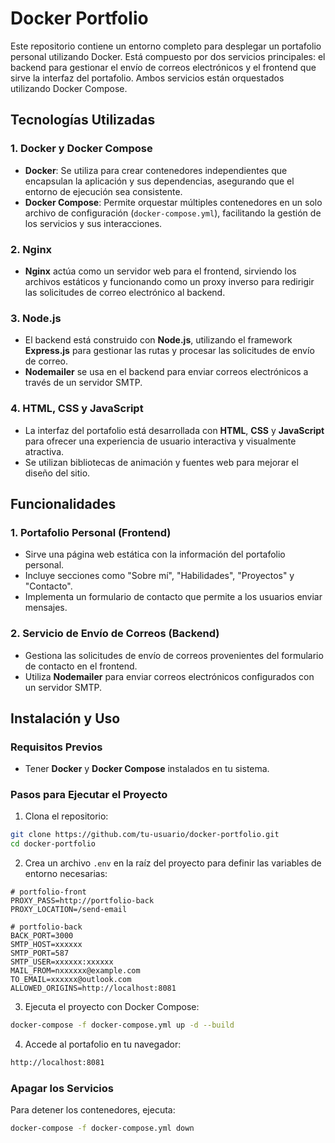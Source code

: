 # Docker Portfolio

Este repositorio contiene un entorno completo para desplegar un portafolio personal utilizando Docker. Está compuesto por dos servicios principales: el backend para gestionar el envío de correos electrónicos y el frontend que sirve la interfaz del portafolio. Ambos servicios están orquestados utilizando Docker Compose.

## Tecnologías Utilizadas

### 1. Docker y Docker Compose

- **Docker**: Se utiliza para crear contenedores independientes que encapsulan la aplicación y sus dependencias, asegurando que el entorno de ejecución sea consistente.
- **Docker Compose**: Permite orquestar múltiples contenedores en un solo archivo de configuración (`docker-compose.yml`), facilitando la gestión de los servicios y sus interacciones.

### 2. Nginx

- **Nginx** actúa como un servidor web para el frontend, sirviendo los archivos estáticos y funcionando como un proxy inverso para redirigir las solicitudes de correo electrónico al backend.

### 3. Node.js

- El backend está construido con **Node.js**, utilizando el framework **Express.js** para gestionar las rutas y procesar las solicitudes de envío de correo.
- **Nodemailer** se usa en el backend para enviar correos electrónicos a través de un servidor SMTP.

### 4. HTML, CSS y JavaScript

- La interfaz del portafolio está desarrollada con **HTML**, **CSS** y **JavaScript** para ofrecer una experiencia de usuario interactiva y visualmente atractiva.
- Se utilizan bibliotecas de animación y fuentes web para mejorar el diseño del sitio.

## Funcionalidades

### 1. Portafolio Personal (Frontend)

- Sirve una página web estática con la información del portafolio personal.
- Incluye secciones como "Sobre mí", "Habilidades", "Proyectos" y "Contacto".
- Implementa un formulario de contacto que permite a los usuarios enviar mensajes.

### 2. Servicio de Envío de Correos (Backend)

- Gestiona las solicitudes de envío de correos provenientes del formulario de contacto en el frontend.
- Utiliza **Nodemailer** para enviar correos electrónicos configurados con un servidor SMTP.

## Instalación y Uso

### Requisitos Previos

- Tener **Docker** y **Docker Compose** instalados en tu sistema.

### Pasos para Ejecutar el Proyecto

1. Clona el repositorio:

```bash
git clone https://github.com/tu-usuario/docker-portfolio.git
cd docker-portfolio
```

2. Crea un archivo `.env` en la raíz del proyecto para definir las variables de entorno necesarias:

```env
# portfolio-front
PROXY_PASS=http://portfolio-back
PROXY_LOCATION=/send-email

# portfolio-back
BACK_PORT=3000
SMTP_HOST=xxxxxx
SMTP_PORT=587
SMTP_USER=xxxxxx:xxxxxx
MAIL_FROM=nxxxxxx@example.com
TO_EMAIL=xxxxxx@outlook.com
ALLOWED_ORIGINS=http://localhost:8081
```

3. Ejecuta el proyecto con Docker Compose:

```bash
docker-compose -f docker-compose.yml up -d --build
```

4. Accede al portafolio en tu navegador:

```bash
http://localhost:8081
```

### Apagar los Servicios

Para detener los contenedores, ejecuta:

```bash
docker-compose -f docker-compose.yml down
```
